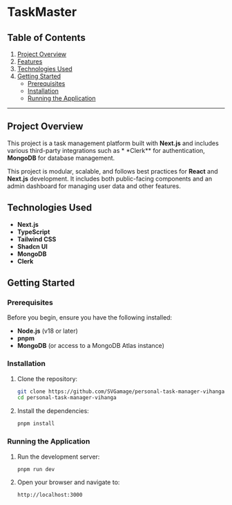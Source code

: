 # TaskMaster

## Table of Contents

1. [Project Overview](#project-overview)
2. [Features](#features)
3. [Technologies Used](#technologies-used)
4. [Getting Started](#getting-started)
   - [Prerequisites](#prerequisites)
   - [Installation](#installation)
   - [Running the Application](#running-the-application)
---

## Project Overview

This project is a task management platform built with **Next.js** and includes various third-party integrations such as \*
\*Clerk** for authentication, **MongoDB** for database management.

This project is modular, scalable, and follows best practices for **React** and **Next.js** development. It includes
both public-facing components and an admin dashboard for managing user data and other features.


## Technologies Used

- **Next.js**
- **TypeScript**
- **Tailwind CSS**
- **Shadcn UI**
- **MongoDB**
- **Clerk**


## Getting Started

### Prerequisites

Before you begin, ensure you have the following installed:

- **Node.js** (v18 or later)
- **pnpm**
- **MongoDB** (or access to a MongoDB Atlas instance)

### Installation

1. Clone the repository:

   ```bash
   git clone https://github.com/SVGamage/personal-task-manager-vihanga.git
   cd personal-task-manager-vihanga
   ```

2. Install the dependencies:
   ```bash
   pnpm install
   ```

### Running the Application

1. Run the development server:

   ```bash
   pnpm run dev
   ```

2. Open your browser and navigate to:
   ```bash
   http://localhost:3000
   ```
